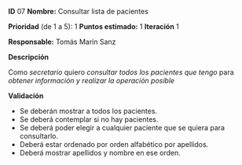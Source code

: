 **ID** 07 **Nombre:** Consultar lista de pacientes

**Prioridad** (de 1 a 5): 1 **Puntos estimado:** 1 **Iteración** 1

**Responsable:** Tomás Marín Sanz

**Descripción**

Como *secretario* quiero *consultar todos los pacientes que tengo* para *obtener información y realizar la operación posible*

**Validación**

- Se deberán mostrar a todos los pacientes.
- Se deberá contemplar si no hay pacientes.
- Se deberá poder elegir a cualquier paciente que se quiera para consultarlo.
- Deberá estar ordenado por orden alfabético por apellidos.
- Deberá mostrar apellidos y nombre en ese orden.
